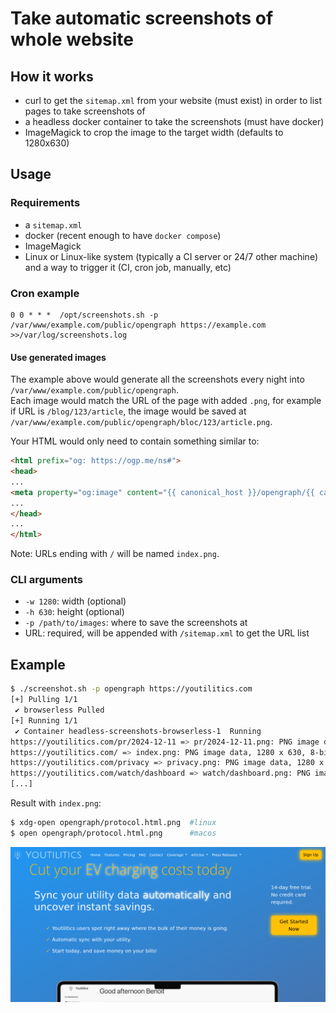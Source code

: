 # Take automatic screenshots of whole website 

## How it works

- curl to get the `sitemap.xml` from your website (must exist) in order to list pages to take screenshots of
- a headless docker container to take the screenshots (must have docker)
- ImageMagick to crop the image to the target width (defaults to 1280x630)

## Usage

### Requirements

- a `sitemap.xml`
- docker (recent enough to have `docker compose`)
- ImageMagick
- Linux or Linux-like system (typically a CI server or 24/7 other machine) and a way to trigger it (CI, cron job, manually, etc)

### Cron example

```cron
0 0 * * *  /opt/screenshots.sh -p /var/www/example.com/public/opengraph https://example.com >>/var/log/screenshots.log
```

#### Use generated images

The example above would generate all the screenshots every night into `/var/www/example.com/public/opengraph`.  
Each image would match the URL of the page with added `.png`, for example if URL is `/blog/123/article`, the image would be saved at `/var/www/example.com/public/opengraph/bloc/123/article.png`.

Your HTML would only need to contain something similar to:

```html
<html prefix="og: https://ogp.me/ns#">
<head>
...
<meta property="og:image" content="{{ canonical_host }}/opengraph/{{ canonical_path }}" />
...
</head>
...
</html>
```

Note: URLs ending with `/` will be named `index.png`.

### CLI arguments

- `-w 1280`: width (optional)
- `-h 630`: height (optional)
- `-p /path/to/images`: where to save the screenshots at
- URL: required, will be appended with `/sitemap.xml` to get the URL list

## Example

```bash
$ ./screenshot.sh -p opengraph https://youtilitics.com
[+] Pulling 1/1
 ✔ browserless Pulled                                                                                                                                                                                                                                     0.8s
[+] Running 1/1
 ✔ Container headless-screenshots-browserless-1  Running                                                                                                                                                                                                  0.0s
https://youtilitics.com/pr/2024-12-11 => pr/2024-12-11.png: PNG image data, 1280 x 630, 8-bit/color RGB, non-interlaced
https://youtilitics.com/ => index.png: PNG image data, 1280 x 630, 8-bit/color RGB, non-interlaced
https://youtilitics.com/privacy => privacy.png: PNG image data, 1280 x 630, 8-bit/color RGB, non-interlaced
https://youtilitics.com/watch/dashboard => watch/dashboard.png: PNG image data, 1280 x 630, 8-bit/color RGB, non-interlaced
[...]
```

Result with `index.png`:

```bash
$ xdg-open opengraph/protocol.html.png  #linux
$ open opengraph/protocol.html.png      #macos
```

![example with Youtilitics homepage](index.png "Example with Youtilitics homepage")

